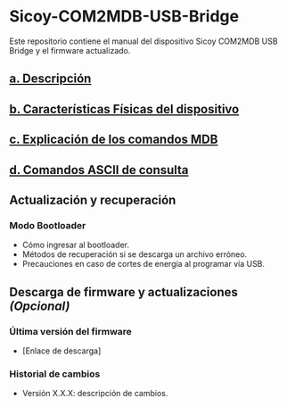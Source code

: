 # Sicoy-COM2MDB-USB-Bridge
Este repositorio contiene el manual del dispositivo Sicoy COM2MDB USB Bridge  y el firmware actualizado. 
## [a. Descripción](Descripción.md)

## [b. Características Físicas del dispositivo](CaracteristicasFisicas.md)  

## [c. Explicación de los comandos MDB](Funcionamiento.md)  

## [d. Comandos ASCII de consulta](ASCII.md)  


## Actualización y recuperación  
### Modo Bootloader  
- Cómo ingresar al bootloader.  
- Métodos de recuperación si se descarga un archivo erróneo.  
- Precauciones en caso de cortes de energía al programar vía USB.  

## Descarga de firmware y actualizaciones *(Opcional)*  
### Última versión del firmware  
- [Enlace de descarga]  

### Historial de cambios  
- Versión X.X.X: descripción de cambios.  
 


